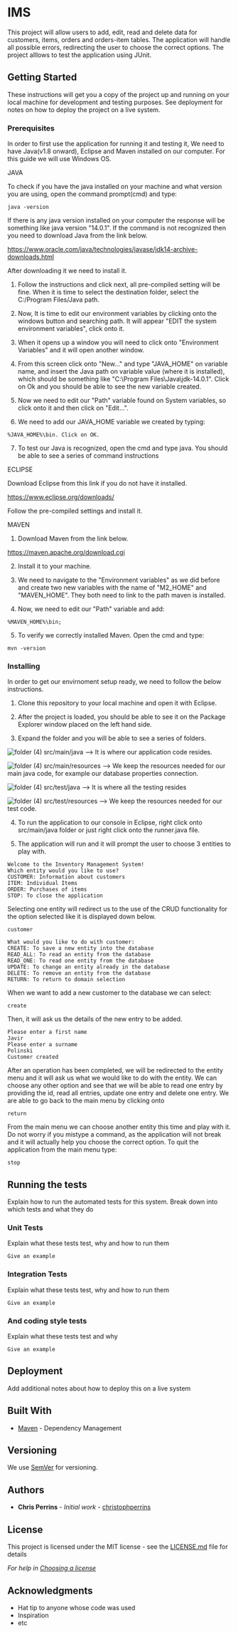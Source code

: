# IMS

This project will allow users to add, edit, read and delete data for customers, items, orders and orders-item tables. The application will handle all possible errors, redirecting the user to choose the correct options. The project alllows to test the application using JUnit.

## Getting Started

These instructions will get you a copy of the project up and running on your local machine for development and testing purposes. See deployment for notes on how to deploy the project on a live system.

### Prerequisites

In order to first use the application for running it and testing it, We need to have Java(v1.8 onward), Eclipse and Maven installed on our computer. For this guide we will use Windows OS.

JAVA 

To check if you have the java installed on your machine and what version you are using, open the command prompt(cmd) and type:

```
java -version
```
If there is any java version installed on your computer the response will be something like java version "14.0.1". If the command is not recognized then you need to download Java from the link below.

https://www.oracle.com/java/technologies/javase/jdk14-archive-downloads.html

After downloading it we need to install it. 

1. Follow the instructions and click next, all pre-compiled setting will be fine. When it is time to select the destination folder, select the C:/Program Files/Java path.

2. Now, It is time to edit our environment variables by clicking onto the windows button and searching path. It will appear "EDIT the system environment variables", click onto it. 

3. When it opens up a window you will need to click onto "Environment Variables" and it will open another window. 

4. From this screen click onto "New..." and type "JAVA_HOME" on variable name, and insert the Java path on variable value (where it is installed), which should be something like "C:\Program Files\Java\jdk-14.0.1". Click on Ok and you should be able to see the new variable created.

5. Now we need to edit our "Path" variable found on System variables, so click onto it and then click on "Edit...".

6. We need to add our JAVA_HOME variable we created by typing:

```
%JAVA_HOME%\bin. Click on OK.
```

7. To test our Java is recognized, open the cmd and type java. You should be able to see a series of command instructions

ECLIPSE

Download Eclipse from this link if you do not have it installed.

https://www.eclipse.org/downloads/

Follow the pre-compiled settings and install it.

MAVEN

1. Download Maven from the link below.

https://maven.apache.org/download.cgi

2. Install it to your machine.

3. We need to navigate to the "Environment variables" as we did before and create two new variables with the name of "M2_HOME" and "MAVEN_HOME". They both need to link to the path maven is installed.

4. Now, we need to edit our "Path" variable and add:

```
%MAVEN_HOME%\bin;
```

5. To verify we correctly installed Maven. Open the cmd and type:

```
mvn -version
```

### Installing

In order to get our envirnoment setup ready, we need to follow the below instructions.

1. Clone this repository to your local machine and open it with Eclipse.

2. After the project is loaded, you should be able to see it on the Package Explorer window placed on the left hand side.

3. Expand the folder and you will be able to see a series of folders.

![folder (4)](https://user-images.githubusercontent.com/56220535/125768558-551db3b4-40cf-40e1-97b7-96bcab196d47.png) src/main/java --> It is where our application code resides.

![folder (4)](https://user-images.githubusercontent.com/56220535/125768558-551db3b4-40cf-40e1-97b7-96bcab196d47.png) src/main/resources --> We keep the resources needed for our main java code, for example our database properties connection.

![folder (4)](https://user-images.githubusercontent.com/56220535/125768558-551db3b4-40cf-40e1-97b7-96bcab196d47.png) src/test/java --> It is where all the testing resides

![folder (4)](https://user-images.githubusercontent.com/56220535/125768558-551db3b4-40cf-40e1-97b7-96bcab196d47.png) src/test/resources --> We keep the resources needed for our test code.

4. To run the application to our console in Eclipse, right click onto src/main/java folder or just right click onto the runner.java file.


5. The application will run and it will prompt the user to choose 3 entities to play with.

```
Welcome to the Inventory Management System!
Which entity would you like to use?
CUSTOMER: Information about customers
ITEM: Individual Items
ORDER: Purchases of items
STOP: To close the application
```

Selecting one entity will redirect us to the use of the CRUD functionality for the option selected like it is displayed down below.

```
customer
```

```
What would you like to do with customer:
CREATE: To save a new entity into the database
READ_ALL: To read an entity from the database
READ_ONE: To read one entity from the database
UPDATE: To change an entity already in the database
DELETE: To remove an entity from the database
RETURN: To return to domain selection
```

When we want to add a new customer to the database we can select:

```
create
```

Then, it will ask us the details of the new entry to be added. 

```
Please enter a first name
Javir
Please enter a surname
Polinski
Customer created
```
After an operation has been completed, we will be redirected to the entity menu and it will ask us what we would like to do with the entity. We can choose any other option and see that we will be able to read one entry by providing the id, read all entries, update one entry and delete one entry.
We are able to go back to the main menu by clicking onto
```
return
```
From the main menu we can choose another entity this time and play with it. Do not worry if you mistype a command, as the application will not break and it will actually help you choose the correct option. To quit the application from the main menu type:

```
stop
```

## Running the tests

Explain how to run the automated tests for this system. Break down into which tests and what they do

### Unit Tests 

Explain what these tests test, why and how to run them

```
Give an example
```

### Integration Tests 
Explain what these tests test, why and how to run them

```
Give an example
```

### And coding style tests

Explain what these tests test and why

```
Give an example
```

## Deployment

Add additional notes about how to deploy this on a live system

## Built With

* [Maven](https://maven.apache.org/) - Dependency Management

## Versioning

We use [SemVer](http://semver.org/) for versioning.

## Authors

* **Chris Perrins** - *Initial work* - [christophperrins](https://github.com/christophperrins)

## License

This project is licensed under the MIT license - see the [LICENSE.md](LICENSE.md) file for details 

*For help in [Choosing a license](https://choosealicense.com/)*

## Acknowledgments

* Hat tip to anyone whose code was used
* Inspiration
* etc
